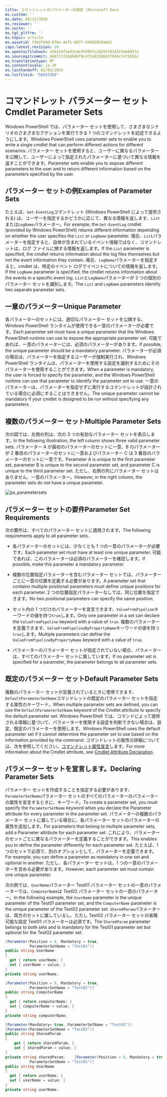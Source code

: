 ```yaml
---
title: コマンドレットのパラメーターの設定 |Microsoft Docs
ms.custom: ''
ms.date: 09/13/2016
ms.reviewer: ''
ms.suite: ''
ms.tgt_pltfrm: ''
ms.topic: article
ms.assetid: f902fd4d-8f6e-4ef1-b07f-59983039a0d1
caps.latest.revision: 10
ms.openlocfilehash: a5822ef1ed3c9efb5957c20255783d515de8957a
ms.sourcegitcommit: b6871f21bd666f9cd71dd336bb3f844cf472b56c
ms.translationtype: MT
ms.contentlocale: ja-JP
ms.lasthandoff: 02/03/2019
ms.locfileid: "56857268"
---
```

# <a name="cmdlet-parameter-sets"></a><span data-ttu-id="ac55c-102">コマンドレット パラメーター セット</span><span class="sxs-lookup"><span data-stu-id="ac55c-102">Cmdlet Parameter Sets</span></span>

<span data-ttu-id="ac55c-103">Windows PowerShell では、パラメーター セットを使用して、さまざまなシナリオのさまざまなアクションを実行できる 1 つのコマンドレットを記述できるようにします。</span><span class="sxs-lookup"><span data-stu-id="ac55c-103">Windows PowerShell uses parameter sets to enable you to write a single cmdlet that can perform different actions for different scenarios.</span></span> <span data-ttu-id="ac55c-104">パラメーター セットを使用すると、ユーザーに異なるパラメーターを公開して、ユーザーによって指定されたパラメーターに基づいて異なる情報を返すことができます。</span><span class="sxs-lookup"><span data-stu-id="ac55c-104">Parameter sets enable you to expose different parameters to the user and to return different information based on the parameters specified by the user.</span></span>

## <a name="examples-of-parameter-sets"></a><span data-ttu-id="ac55c-105">パラメーター セットの例</span><span class="sxs-lookup"><span data-stu-id="ac55c-105">Examples of Parameter Sets</span></span>

<span data-ttu-id="ac55c-106">たとえば、`Get-EventLog`コマンドレット (Windows PowerShell によって提供される) は、ユーザーを指定するかどうかに応じて、異なる情報を返します、`List`または`LogName`パラメーター。</span><span class="sxs-lookup"><span data-stu-id="ac55c-106">For example, the `Get-EventLog` cmdlet (provided by Windows PowerShell) returns different information depending on whether the user specifies the `List` or `LogName` parameter.</span></span> <span data-ttu-id="ac55c-107">場合、`List`パラメーターを指定すると、自体が含まれているイベント情報ではなく、コマンドレットは、ログ ファイルに関する情報を返します。</span><span class="sxs-lookup"><span data-stu-id="ac55c-107">If the `List` parameter is specified, the cmdlet returns information about the log files themselves but not the event information they contain.</span></span> <span data-ttu-id="ac55c-108">場合、`LogName`パラメーターを指定すると、cmdlet は、特定のイベント ログでイベントについての情報を返します。</span><span class="sxs-lookup"><span data-stu-id="ac55c-108">If the `LogName` parameter is specified, the cmdlet returns information about the events in a specific event log.</span></span> <span data-ttu-id="ac55c-109">`List`と`LogName`パラメーターが 2 つの個別のパラメーター セットを識別します。</span><span class="sxs-lookup"><span data-stu-id="ac55c-109">The `List` and `LogName` parameters identify two separate parameter sets.</span></span>

## <a name="unique-parameter"></a><span data-ttu-id="ac55c-110">一意のパラメーター</span><span class="sxs-lookup"><span data-stu-id="ac55c-110">Unique Parameter</span></span>

<span data-ttu-id="ac55c-111">各パラメーターのセットには、適切なパラメーター セットを公開する、Windows PowerShell ランタイムが使用できる一意のパラメーターが必要です。</span><span class="sxs-lookup"><span data-stu-id="ac55c-111">Each parameter set must have a unique parameter that the Windows PowerShell runtime can use to expose the appropriate parameter set.</span></span> <span data-ttu-id="ac55c-112">可能であれば、一意のパラメーターには、必須のパラメーターがあります。</span><span class="sxs-lookup"><span data-stu-id="ac55c-112">If possible, the unique parameter should be a mandatory parameter.</span></span> <span data-ttu-id="ac55c-113">パラメーターが必須の場合は、パラメーターを指定するユーザーが強制実行され、Windows PowerShell ランタイムは、パラメーターを使用する設定を識別するためにそのパラメーターを使用することができます。</span><span class="sxs-lookup"><span data-stu-id="ac55c-113">When a parameter is mandatory, the user is forced to specify the parameter, and the Windows PowerShell runtime can use that parameter to identify the parameter set to use.</span></span> <span data-ttu-id="ac55c-114">一意のパラメーターは、パラメーターを指定せずに実行するコマンドレットが設計されている場合に必須にすることはできません。</span><span class="sxs-lookup"><span data-stu-id="ac55c-114">The unique parameter cannot be mandatory if your cmdlet is designed to be run without specifying any parameters.</span></span>

## <a name="multiple-parameter-sets"></a><span data-ttu-id="ac55c-115">複数のパラメーター セット</span><span class="sxs-lookup"><span data-stu-id="ac55c-115">Multiple Parameter Sets</span></span>

<span data-ttu-id="ac55c-116">次の図では、左側の列は、次の 3 つの有効なパラメーター セットを表示します。</span><span class="sxs-lookup"><span data-stu-id="ac55c-116">In the following illustration, the left column shows three valid parameter sets.</span></span> <span data-ttu-id="ac55c-117">パラメーター A が最初のパラメーターのセットに一意、B のパラメーターが 2 番目のパラメーターのセットに一意およびパラメーター C は 3 番目のパラメーターのセットに一意です。</span><span class="sxs-lookup"><span data-stu-id="ac55c-117">Parameter A is unique to the first parameter set, parameter B is unique to the second parameter set, and parameter C is unique to the third parameter set.</span></span> <span data-ttu-id="ac55c-118">ただし、右側の列にパラメーター セットはありません、一意のパラメーター。</span><span class="sxs-lookup"><span data-stu-id="ac55c-118">However, in the right column, the parameter sets do not have a unique parameter.</span></span>

![ps_parametersets](../media/ps-parametersets.gif)

## <a name="parameter-set-requirements"></a><span data-ttu-id="ac55c-120">パラメーター セットの要件</span><span class="sxs-lookup"><span data-stu-id="ac55c-120">Parameter Set Requirements</span></span>

<span data-ttu-id="ac55c-121">次の要件は、すべてのパラメーター セットに適用されます。</span><span class="sxs-lookup"><span data-stu-id="ac55c-121">The following requirements apply to all parameter sets.</span></span>

- <span data-ttu-id="ac55c-122">各パラメーターのセットには、少なくとも 1 つの一意のパラメーターが必要です。</span><span class="sxs-lookup"><span data-stu-id="ac55c-122">Each parameter set must have at least one unique parameter.</span></span> <span data-ttu-id="ac55c-123">可能であれば、このパラメーターは必須のパラメーターを確認します。</span><span class="sxs-lookup"><span data-stu-id="ac55c-123">If possible, make this parameter a mandatory parameter.</span></span>

- <span data-ttu-id="ac55c-124">複数の位置指定パラメーターを含むパラメーター セットでは、パラメーターごとに一意の位置を定義する必要があります。</span><span class="sxs-lookup"><span data-stu-id="ac55c-124">A parameter set that contains multiple positional parameters must define unique positions for each parameter.</span></span> <span data-ttu-id="ac55c-125">2 つの位置指定パラメーターなしでは、同じ位置を指定できます。</span><span class="sxs-lookup"><span data-stu-id="ac55c-125">No two positional parameters can specify the same position.</span></span>

- <span data-ttu-id="ac55c-126">セット内の 1 つだけのパラメーターを宣言できます、`ValueFromPipeline`キーワードの値を持つ`true`します。</span><span class="sxs-lookup"><span data-stu-id="ac55c-126">Only one parameter in a set can declare the `ValueFromPipeline` keyword with a value of `true`.</span></span> <span data-ttu-id="ac55c-127">複数のパラメーターを定義できます、`ValueFromPipelineByPropertyName`キーワードの値を持つ`true`します。</span><span class="sxs-lookup"><span data-stu-id="ac55c-127">Multiple parameters can define the `ValueFromPipelineByPropertyName` keyword with a value of `true`.</span></span>

- <span data-ttu-id="ac55c-128">パラメーターのパラメーター セットが指定されていない場合、パラメーターは、すべてのパラメーター セットに属しています。</span><span class="sxs-lookup"><span data-stu-id="ac55c-128">If no parameter set is specified for a parameter, the parameter belongs to all parameter sets.</span></span>

## <a name="default-parameter-sets"></a><span data-ttu-id="ac55c-129">既定のパラメーター セット</span><span class="sxs-lookup"><span data-stu-id="ac55c-129">Default Parameter Sets</span></span>

<span data-ttu-id="ac55c-130">複数のパラメーター セットが定義されているときに使用できます、`DefaultParameterSetName`コマンドレットの既定のパラメーター セットを指定する属性のキーワード。</span><span class="sxs-lookup"><span data-stu-id="ac55c-130">When multiple parameter sets are defined, you can use the `DefaultParameterSetName` keyword of the Cmdlet attribute to specify the default parameter set.</span></span> <span data-ttu-id="ac55c-131">Windows PowerShell では、コマンドによって提供される情報に基づいて、パラメーターを使用する設定を判断できない場合は、設定、既定のパラメーターを使用します。</span><span class="sxs-lookup"><span data-stu-id="ac55c-131">Windows PowerShell uses the default parameter set if it cannot determine the parameter set to use based on the information provided by the command.</span></span> <span data-ttu-id="ac55c-132">コマンドレットの属性の詳細については、次を参照してください。[コマンドレット属性宣言](./cmdlet-attribute-declaration.md)します。</span><span class="sxs-lookup"><span data-stu-id="ac55c-132">For more information about the Cmdlet attribute, see [Cmdlet Attribute Declaration](./cmdlet-attribute-declaration.md).</span></span>

## <a name="declaring-parameter-sets"></a><span data-ttu-id="ac55c-133">パラメーター セットを宣言します。</span><span class="sxs-lookup"><span data-stu-id="ac55c-133">Declaring Parameter Sets</span></span>

<span data-ttu-id="ac55c-134">パラメーター セットを作成することを指定する必要があります、`ParameterSetName`パラメーター セットのすべてのパラメーターのパラメーターの属性を宣言するときに、キーワード。</span><span class="sxs-lookup"><span data-stu-id="ac55c-134">To create a parameter set, you must specify the `ParameterSetName` keyword when you declare the Parameter attribute for every parameter in the parameter set.</span></span> <span data-ttu-id="ac55c-135">パラメーターの複数のパラメーター セットに属している場合に、各パラメーター セットのパラメーターの属性を追加します。</span><span class="sxs-lookup"><span data-stu-id="ac55c-135">For parameters that belong to multiple parameter sets, add a Parameter attribute for each parameter set.</span></span> <span data-ttu-id="ac55c-136">これにより、パラメーターのセットごとに異なるパラメーターを定義することができます。</span><span class="sxs-lookup"><span data-stu-id="ac55c-136">This enables you to define the parameter differently for each parameter set.</span></span> <span data-ttu-id="ac55c-137">たとえば、1 つのセットで必須で、別のオプションとして、パラメーターを定義できます。</span><span class="sxs-lookup"><span data-stu-id="ac55c-137">For example, you can define a parameter as mandatory in one set and optional in another.</span></span> <span data-ttu-id="ac55c-138">ただし、各パラメーター セットは、1 つの一意のパラメーターを含める必要があります。</span><span class="sxs-lookup"><span data-stu-id="ac55c-138">However, each parameter set must contain one unique parameter.</span></span>

<span data-ttu-id="ac55c-139">次の例では、`UserName`パラメーター Test01 パラメーター セットの一意のパラメーターでは、`ComputerName`は Test02 パラメーター セットの一意のパラメーター。</span><span class="sxs-lookup"><span data-stu-id="ac55c-139">In the following example, the `UserName` parameter is the unique parameter of the Test01 parameter set, and the `ComputerName` parameter is the unique parameter of the Test02 parameter set.</span></span> <span data-ttu-id="ac55c-140">`SharedParam`パラメーターは、両方のセットに属しているし、ただし Test02 パラメーター セットの省略可能な設定 Test01 パラメーターは必須です。</span><span class="sxs-lookup"><span data-stu-id="ac55c-140">The `SharedParam` parameter belongs to both sets and is mandatory for the Test01 parameter set but optional for the Test02 parameter set.</span></span>

```csharp
[Parameter(Position = 0, Mandatory = true,
           ParameterSetName = "Test01")]
public string UserName
{
  get { return userName; }
  set { userName = value; }
}
private string userName;

[Parameter(Position = 0, Mandatory = true,
           ParameterSetName = "Test02")]
public string ComputerName
{
  get { return computerName; }
  set { computerName = value; }
}
private string computerName;

[Parameter(Mandatory= true, ParameterSetName = "Test01")]
[Parameter(ParameterSetName = "Test02")]
public string SharedParam
{
    get { return sharedParam; }
    set { sharedParam = value; }
}
private string sharedParam;    [Parameter(Position = 0, Mandatory = true,
           ParameterSetName = "Test01")]
public string UserName
{
  get { return userName; }
  set { userName = value; }
}
private string userName;
```